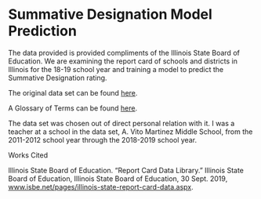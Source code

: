 # **Summative Designation Model Prediction**

The data provided is provided compliments of the Illinois State Board of Education. We are examining the report card of schools and districts in Illinois for the 18-19 school year and training a model to predict the Summative Designation rating. 

The original data set can be found [here](https://www.isbe.net/_layouts/Download.aspx?SourceUrl=/Documents/2019-Report-Card-Public-Data-Set.xlsx).

A Glossary of Terms can be found [here](https://www.isbe.net/Documents/2019-Report-Card-Glossary-Terms.pdf).

The data set was chosen out of direct personal relation with it. I was a teacher at a school in the data set, A. Vito Martinez Middle School, from the 2011-2012 school year through the 2018-2019 school year. 

Works Cited

Illinois State Board of Education. “Report Card Data Library.” Illinois State Board of Education, Illinois State Board of Education, 30 Sept. 2019, www.isbe.net/pages/illinois-state-report-card-data.aspx. 
